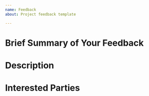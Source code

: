 ```yaml
---
name: Feedback
about: Project feedback template

---
```


# Brief Summary of Your Feedback

<!-- please include a one to three sentence summary -->

# Description

<!-- Your main statements -->

# Interested Parties

<!-- mention people that you think might benefit or have additional input -->
